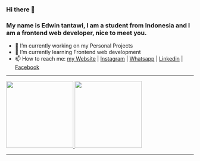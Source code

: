 ### Hi there 👋

### My name is Edwin tantawi, I am a student from Indonesia and I am a frontend web developer, nice to meet you.

- 🔭 I’m currently working on my Personal Projects
- 🌱 I’m currently learning Frontend web development
- 📫 How to reach me: <a href="https://edwintantawi.vercel.app/">my Website</a> | <a href="https://www.instagram.com/wintantawi/">Instagram</a> | <a href="https://wa.me/+6282388386923">Whatsapp</a> | <a href="https://www.linkedin.com/in/edwin-tantawi-909138193/">Linkedin</a> | <a href="https://facebook.com/edwintantawi.5">Facebook</a> 

-----

<a href="https://github.com/edwintantawi">
  <img height="180em" src="https://github-readme-stats-eight-theta.vercel.app/api?username=edwintantawi&show_icons=true&theme=algolia&include_all_commits=true&count_private=true"/>
  <img height="180em" src="https://github-readme-stats-eight-theta.vercel.app/api/top-langs/?username=edwintantawi&layout=compact&langs_count=8&theme=algolia"/>
</a>

-----
